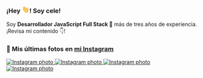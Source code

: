 <h3>¡Hey <img src="https://raw.githubusercontent.com/ABSphreak/ABSphreak/master/gifs/Hi.gif" width="20px" decondig="async">! Soy cele!</h3>

<p>Soy <strong>Desarrollador JavaScript Full Stack 🚀</strong> más de tres años de experiencia.<br />¡Revisa mi contenido 👇!</p>

### 📸 Mis últimas fotos en [mi Instagram](https://instagram.com/cele)


<a href='https://instagram.com/p/C1UpuSGLQiG' target='_blank'>
  <img width='20%' src='https://instagram.flba2-1.fna.fbcdn.net/v/t51.29350-15/412513918_1325803934584302_4400498733289087214_n.jpg?stp=dst-jpg_e15&_nc_ht=instagram.flba2-1.fna.fbcdn.net&_nc_cat=106&_nc_ohc=ijxFYte3aG4Q7kNvgG4_aMZ&edm=APU89FABAAAA&ccb=7-5&oh=00_AYAU_nbXhe8xl8oImPpjY_qgSypQpb90I_9bqwMw_s0sPA&oe=666ED59D&_nc_sid=bc0c2c' alt='Instagram photo' />
</a>
<a href='https://instagram.com/p/CzMY3lzxgmx' target='_blank'>
  <img width='20%' src='https://instagram.flba2-1.fna.fbcdn.net/v/t51.29350-15/398916226_819142863293745_2426123683154743297_n.webp?stp=dst-jpg_e35&_nc_ht=instagram.flba2-1.fna.fbcdn.net&_nc_cat=109&_nc_ohc=cgQg18f1I6IQ7kNvgGF6zzc&edm=APU89FABAAAA&ccb=7-5&oh=00_AYCjakoAOetTzEjOdO2ZKbyDY-hMUw-paxZWRzC8RvsbfA&oe=666ED48C&_nc_sid=bc0c2c' alt='Instagram photo' />
</a>
<a href='https://instagram.com/p/CygbQv4uqxM' target='_blank'>
  <img width='20%' src='https://instagram.flba2-1.fna.fbcdn.net/v/t51.29350-15/391525959_236593062741789_5868561716480810596_n.webp?stp=dst-jpg_e35&_nc_ht=instagram.flba2-1.fna.fbcdn.net&_nc_cat=109&_nc_ohc=oEVzTgzSs6UQ7kNvgHZAw6C&edm=APU89FABAAAA&ccb=7-5&oh=00_AYAr4iDfl1S9YMDR6v9N8jIUGrWmsOeMTLUpdGPFGoIGPw&oe=666EDAC8&_nc_sid=bc0c2c' alt='Instagram photo' />
</a>
<a href='https://instagram.com/p/CxTmOF6vN8M' target='_blank'>
  <img width='20%' src='https://instagram.flba2-1.fna.fbcdn.net/v/t51.29350-15/378565944_323878180141713_8920720304536029091_n.jpg?stp=dst-jpg_e15&_nc_ht=instagram.flba2-1.fna.fbcdn.net&_nc_cat=109&_nc_ohc=QOhYIoTO8AsQ7kNvgGewS0J&edm=APU89FABAAAA&ccb=7-5&oh=00_AYDk9q_fGuCV5YZz5M_ckkZJocM8ULM-CssdnVJCchMqmQ&oe=666ED492&_nc_sid=bc0c2c' alt='Instagram photo' />
</a>
